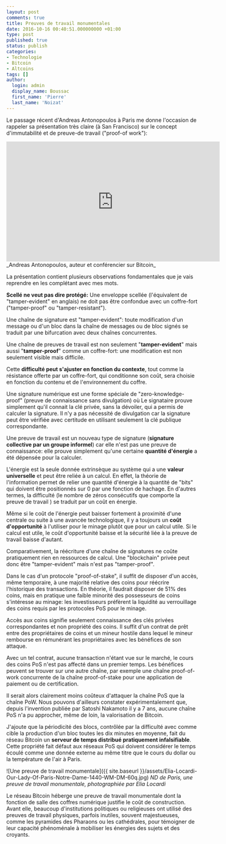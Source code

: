 ```yaml
---
layout: post
comments: true
title: Preuves de travail monumentales
date: 2016-10-16 00:40:51.000000000 +01:00
type: post
published: true
status: publish
categories:
- Technologie
- Bitcoin
- Altcoins
tags: []
author:
  login: admin
  display_name: Boussac
  first_name: 'Pierre'
  last_name: 'Noizat'
---
```


Le passage récent d'Andreas Antonopoulos à Paris me donne l'occasion de rappeler sa présentation très claire (à San Francisco) sur le concept d'immutabilité et de preuve-de travail ("proof-of work"):
<iframe width="560" height="315" src="https://www.youtube.com/embed/rsLrJp6cLf4?rel=0" frameborder="0" allowfullscreen></iframe>
_Andreas Antonopoulos, auteur et conférencier sur Bitcoin_


La présentation contient plusieurs observations fondamentales que je vais reprendre en les complétant avec mes mots.

**Scellé ne veut pas dire protégé:**
Une enveloppe scellée (l'équivalent de "tamper-evident" en anglais) ne doit pas être confondue avec un coffre-fort ("tamper-proof" ou "tamper-resistant"). 

Une chaîne de signature est "tamper-evident": toute modification d'un message ou d'un bloc dans la chaîne de messages ou de bloc signés se traduit par une bifurcation avec deux chaînes concurrentes.

Une chaîne de preuves de travail est non seulement "**tamper-evident**" mais aussi "**tamper-proof**" comme un coffre-fort: une modification est non seulement visible mais difficile.

Cette **difficulté peut s'ajuster en fonction du contexte**, tout comme la résistance offerte par un coffre-fort, qui conditionne son coût, sera choisie en fonction du contenu et de l'environnement du coffre.


Une signature numérique est une forme spéciale de "zero-knowledge-proof" (preuve de connaissance sans divulgation) où Le signataire prouve simplement qu'il connait la clé privée, sans la dévoiler, qui a permis de calculer la signature.
Il n'y a pas nécessité de divulgation car la signature peut être vérifiée avec certitude en utilisant seulement la clé publique correspondante.

Une preuve de travail est un nouveau type de signature (**signature collective par un groupe informel**) car elle n'est pas une preuve de connaissance: elle prouve simplement qu'une certaine **quantité d'énergie** a été dépensée pour la calculer.

L'énergie est la seule donnée extrinsèque au système qui a une **valeur universelle** et peut être reliée à un calcul.
En effet, la théorie de l'information permet de relier une quantité d'énergie à la quantité de "bits" qui doivent être positionnés sur 0 par une fonction de hachage.
En d'autres termes, la difficulté (le nombre de zéros consécutifs que comporte la preuve de travail ) se traduit par un coût en énergie.

Même si le coût de l'énergie peut baisser fortement à proximité d'une centrale ou suite à une avancée technologique, il y a toujours un **coût d'opportunité** à l'utiliser pour le minage plutôt que pour un calcul utile.
Si le calcul est utile, le coût d'opportunité baisse et la sécurité liée à la preuve de travail baisse d'autant.


Comparativement, la réécriture d'une chaîne de signatures ne coûte pratiquement rien en ressources de calcul.
Une "blockchain" privée peut donc être "tamper-evident" mais n'est pas "tamper-proof".


Dans le cas d'un protocole "proof-of-stake", il suffit de disposer d'un accès, même temporaire, à une majorité relative des coins pour réécrire l'historique des transactions. En théorie, il faudrait disposer de 51% des coins, mais en pratique une faible minorité des possesseurs de coins s'intéresse au minage: les investisseurs préfèrent la liquidité au verrouillage des coins requis par les protocoles PoS pour le minage.


Accès aux coins signifie seulement connaissance des clés privées correspondantes et non propriété des coins. 
Il suffit d'un contrat de prêt entre des propriétaires de coins et un mineur hostile dans lequel le mineur rembourse en rémunérant les propriétaires avec les bénéfices de son attaque.


Avec un tel contrat, aucune transaction n'étant vue sur le marché, le cours des coins PoS n'est pas affecté dans un premier temps.
Les bénéfices peuvent se trouver sur une autre chaîne, par exemple une chaîne proof-of-work concurrente de la chaîne proof-of-stake pour une application de paiement ou de certification.


Il serait alors clairement moins coûteux d'attaquer la chaîne PoS que la chaîne PoW.
Nous pouvons d'ailleurs constater expérimentalement que, depuis l'invention publiée par Satoshi Nakamoto il y a 7 ans, aucune chaîne PoS n'a pu approcher, même de loin, la valorisation de Bitcoin.


J'ajoute que la périodicité des blocs, contrôlée par la difficulté avec comme cible la production d'un bloc toutes les dix minutes en moyenne, fait du réseau Bitcoin un **serveur de temps distribué pratiquement infalsifiable**. Cette propriété fait défaut aux réseaux PoS qui doivent considérer le temps écoulé comme une donnée externe au même titre que le cours du dollar ou la température de l'air à Paris.

![Une preuve de travail monumentale]({{ site.baseurl }}/assets/Elia-Locardi-Our-Lady-Of-Paris-Notre-Dame-1440-WM-DM-60q.jpg)
_ND de Paris, une preuve de travail monumentale, photographiée par Elia Locardi_


Le réseau Bitcoin héberge une preuve de travail monumentale dont la fonction de salle des coffres numérique justifie le coût de construction. Avant elle, beaucoup d'institutions politiques ou religieuses ont utilisé des preuves de travail physiques, parfois inutiles, souvent majestueuses, comme les pyramides des Pharaons ou les cathédrales, pour témoigner de leur capacité phénoménale à mobiliser les énergies des sujets et des croyants.